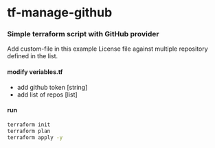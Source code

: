 # tf-manage-github


### Simple terraform script with GitHub provider

Add custom-file in this example License file against multiple repository defined in the list.



#### modify veriables.tf 

- add github token [string]
- add list of repos [list] 


#### run

````bash
terraform init
terraform plan
terraform apply -y
````
